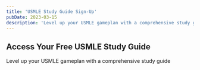 ```yaml
---
title: 'USMLE Study Guide Sign-Up'
pubDate: 2023-03-15
description: 'Level up your USMLE gameplan with a comprehensive study guide'
---
```






## Access Your Free USMLE Study Guide

Level up your USMLE gameplan with a comprehensive study guide
